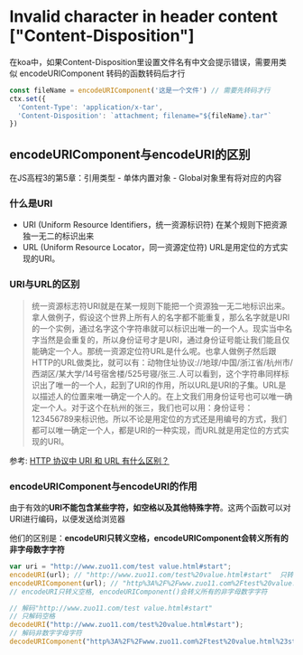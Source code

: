
# Invalid character in header content ["Content-Disposition"]

在koa中，如果Content-Disposition里设置文件名有中文会提示错误，需要用类似 encodeURIComponent 转码的函数转码后才行

```js
const fileName = encodeURIComponent('这是一个文件') // 需要先转码才行
ctx.set({
  'Content-Type': 'application/x-tar',
  'Content-Disposition': `attachment; filename="${fileName}.tar"`
})
```
## encodeURIComponent与encodeURI的区别
在JS高程3的第5章：引用类型 - 单体内置对象 - Global对象里有将对应的内容

### 什么是URI
- URI (Uniform Resource Identifiers，统一资源标识符) 在某个规则下把资源独一无二的标识出来
- URL (Uniform Resource Locator，同一资源定位符) URL是用定位的方式实现的URI。

### URI与URL的区别
> 统一资源标志符URI就是在某一规则下能把一个资源独一无二地标识出来。拿人做例子，假设这个世界上所有人的名字都不能重复，那么名字就是URI的一个实例，通过名字这个字符串就可以标识出唯一的一个人。现实当中名字当然是会重复的，所以身份证号才是URI，通过身份证号能让我们能且仅能确定一个人。那统一资源定位符URL是什么呢。也拿人做例子然后跟HTTP的URL做类比，就可以有：动物住址协议://地球/中国/浙江省/杭州市/西湖区/某大学/14号宿舍楼/525号寝/张三.人可以看到，这个字符串同样标识出了唯一的一个人，起到了URI的作用，所以URL是URI的子集。URL是以描述人的位置来唯一确定一个人的。在上文我们用身份证号也可以唯一确定一个人。对于这个在杭州的张三，我们也可以用：身份证号：123456789来标识他。所以不论是用定位的方式还是用编号的方式，我们都可以唯一确定一个人，都是URl的一种实现，而URL就是用定位的方式实现的URI。

参考: [HTTP 协议中 URI 和 URL 有什么区别？](https://www.zhihu.com/question/21950864/answer/154309494)

### encodeURIComponent与encodeURI的作用
由于有效的**URI不能包含某些字符，如空格以及其他特殊字符**。这两个函数可以对URI进行编码，以便发送给浏览器

他们的区别是：**encodeURI只转义空格，encodeURIComponent会转义所有的非字母数字字符**
```js
var uri = "http://www.zuo11.com/test value.html#start";
encodeURI(url); // "http://www.zuo11.com/test%20value.html#start"  只转义空格
encodeURIComponent(url); // "http%3A%2F%2Fwww.zuo11.com%2Ftest%20value.html%23start" 
// encodeURI只转义空格, encodeURIComponent()会转义所有的非字母数字字符

// 解码"http://www.zuo11.com/test value.html#start"
// 只解码空格
decodeURI("http://www.zuo11.com/test%20value.html#start");
// 解码非数字字母字符
decodeURIComponent("http%3A%2F%2Fwww.zuo11.com%2Ftest%20value.html%23start");
```